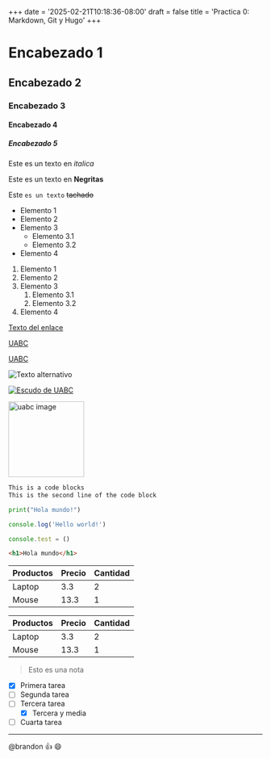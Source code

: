 +++
date = '2025-02-21T10:18:36-08:00'
draft = false
title = 'Practica 0: Markdown, Git y Hugo'
+++
<!-- Los comentarios se hacen de esta manera -->
<!-- Encabezados depende el numero de # es el numero de encabezados-->
# Encabezado 1

## Encabezado 2

### Encabezado 3

#### Encabezado 4

##### Encabezado 5

<!-- como hacer el tipo de letra, ejemplo italicas-->
Este es un texto en *italica*
<!-- Tambien se puede con guin bajo -->
<!-- como hacer negritas -->
Este es un texto en **Negritas**
<!-- tambien se puede con doble guion bajo -->

<!-- como tachar -->
Este `es un texto` ~~tachado~~
<!-- como hacer listas -->
* Elemento 1
* Elemento 2
* Elemento 3 <!--Para hacer los subtemas es con tab -->
  * Elemento 3.1
  * Elemento 3.2
* Elemento 4
  
<!-- Como hacer listas ordenadas -->
1. Elemento 1
1. Elemento 2
1. Elemento 3
   1. Elemento 3.1
   1. Elemento 3.2
1. Elemento 4

<!-- Enlaces -->
[Texto del enlace](http://www.google.com
"Texto del tooltip")

[UABC](http://www.uabc.mx)

[UABC](http://www.uabc.mx
"Sitio universitario")

<!-- Imagenes -->
![Texto alternativo](https://encrypted-tbn0.gstatic.com/images?q=tbn:ANd9GcTfGbgpDCSkYlyXges-IjQvvQr7Tp-kD-b1fw&s)

[![Escudo de UABC](./images/UABC.png)](http://www.uabc.mx "Sitio universitario")

<img src="./images/UABC.png" alt="uabc image" width="150" height="auto">

<!-- Bloques de codigo -->
```txt
This is a code blocks
This is the second line of the code block
```

```python
print("Hola mundo!")
```

```javascript
console.log('Hello world!')

console.test = ()
```

```html
<h1>Hola mundo</h1>
```

<!-- como hacer tablas -->
 | Productos | Precio | Cantidad |
 | - | - | - |
 | Laptop | 3.3| 2 |
 | Mouse | 13.3 | 1 |

<!-- Manera limpia -->
| Productos | Precio | Cantidad |
| --------- | ------ | -------- |
| Laptop    | 3.3    | 2        |
| Mouse     | 13.3   | 1        |

<!-- Notas -->
> Esto es una nota

<!-- Tareas -->
* [x] Primera tarea
* [ ] Segunda tarea
* [ ] Tercera tarea
  * [x] Tercera y media
* [ ] Cuarta tarea

<!-- Divisores horizontales -->
***  
<!-- Menciones -->
@brandon :+1: :smile:
